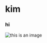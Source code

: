 # kim
### hi
![this is an image](https://user-images.githubusercontent.com/112985843/188748302-510847b0-bb30-4762-b58f-f0b19e687cb6.png)
